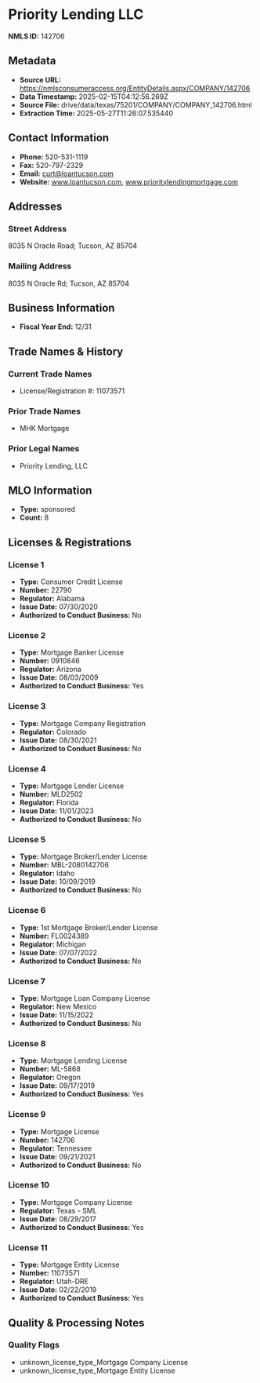 # Priority Lending LLC

**NMLS ID:** 142706

## Metadata
- **Source URL:** https://nmlsconsumeraccess.org/EntityDetails.aspx/COMPANY/142706
- **Data Timestamp:** 2025-02-15T04:12:56.269Z
- **Source File:** drive/data/texas/75201/COMPANY/COMPANY_142706.html
- **Extraction Time:** 2025-05-27T11:26:07.535440

## Contact Information
- **Phone:** 520-531-1119
- **Fax:** 520-797-2329
- **Email:** curt@loantucson.com
- **Website:** www.loantucson.com, www.prioritylendingmortgage.com

## Addresses
### Street Address
8035 N Oracle Road; Tucson, AZ 85704

### Mailing Address
8035 N Oracle Rd; Tucson, AZ 85704

## Business Information
- **Fiscal Year End:** 12/31

## Trade Names & History
### Current Trade Names
- License/Registration #: 11073571

### Prior Trade Names
- MHK Mortgage

### Prior Legal Names
- Priority Lending, LLC

## MLO Information
- **Type:** sponsored
- **Count:** 8

## Licenses & Registrations

### License 1
- **Type:** Consumer Credit License
- **Number:** 22790
- **Regulator:** Alabama
- **Issue Date:** 07/30/2020
- **Authorized to Conduct Business:** No

### License 2
- **Type:** Mortgage Banker License
- **Number:** 0910846
- **Regulator:** Arizona
- **Issue Date:** 08/03/2009
- **Authorized to Conduct Business:** Yes

### License 3
- **Type:** Mortgage Company Registration
- **Regulator:** Colorado
- **Issue Date:** 08/30/2021
- **Authorized to Conduct Business:** No

### License 4
- **Type:** Mortgage Lender License
- **Number:** MLD2502
- **Regulator:** Florida
- **Issue Date:** 11/01/2023
- **Authorized to Conduct Business:** No

### License 5
- **Type:** Mortgage Broker/Lender License
- **Number:** MBL-2080142706
- **Regulator:** Idaho
- **Issue Date:** 10/09/2019
- **Authorized to Conduct Business:** No

### License 6
- **Type:** 1st Mortgage Broker/Lender License
- **Number:** FL0024389
- **Regulator:** Michigan
- **Issue Date:** 07/07/2022
- **Authorized to Conduct Business:** No

### License 7
- **Type:** Mortgage Loan Company License
- **Regulator:** New Mexico
- **Issue Date:** 11/15/2022
- **Authorized to Conduct Business:** No

### License 8
- **Type:** Mortgage Lending License
- **Number:** ML-5868
- **Regulator:** Oregon
- **Issue Date:** 09/17/2019
- **Authorized to Conduct Business:** Yes

### License 9
- **Type:** Mortgage License
- **Number:** 142706
- **Regulator:** Tennessee
- **Issue Date:** 09/21/2021
- **Authorized to Conduct Business:** No

### License 10
- **Type:** Mortgage Company License
- **Regulator:** Texas - SML
- **Issue Date:** 08/29/2017
- **Authorized to Conduct Business:** Yes

### License 11
- **Type:** Mortgage Entity License
- **Number:** 11073571
- **Regulator:** Utah-DRE
- **Issue Date:** 02/22/2019
- **Authorized to Conduct Business:** Yes

## Quality & Processing Notes
### Quality Flags
- unknown_license_type_Mortgage Company License
- unknown_license_type_Mortgage Entity License
